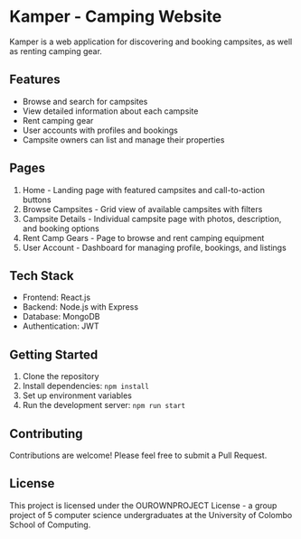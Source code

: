 # Kamper - Camping Website

Kamper is a web application for discovering and booking campsites, as well as renting camping gear.

## Features

- Browse and search for campsites
- View detailed information about each campsite
- Rent camping gear
- User accounts with profiles and bookings
- Campsite owners can list and manage their properties

## Pages

1. Home - Landing page with featured campsites and call-to-action buttons
2. Browse Campsites - Grid view of available campsites with filters
3. Campsite Details - Individual campsite page with photos, description, and booking options
4. Rent Camp Gears - Page to browse and rent camping equipment
5. User Account - Dashboard for managing profile, bookings, and listings

## Tech Stack

- Frontend: React.js
- Backend: Node.js with Express
- Database: MongoDB
- Authentication: JWT

## Getting Started

1. Clone the repository
2. Install dependencies: `npm install`
3. Set up environment variables
4. Run the development server: `npm run start`

## Contributing

Contributions are welcome! Please feel free to submit a Pull Request.

## License

This project is licensed under the OUROWNPROJECT License - a group project of 5 computer science undergraduates at the University of Colombo School of Computing.